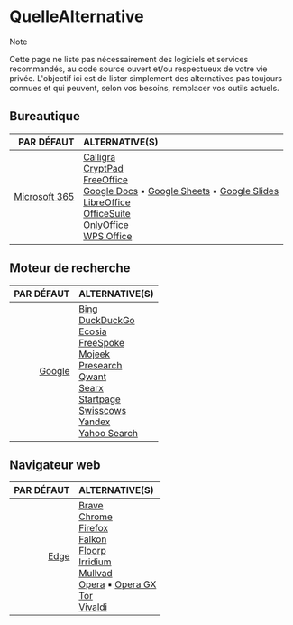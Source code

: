 # QuelleAlternative

> [!NOTE]
> Cette page ne liste pas nécessairement des logiciels et services recommandés, au code source ouvert et/ou respectueux de votre vie privée. L'objectif ici est de lister simplement des alternatives pas toujours connues et qui peuvent, selon vos besoins, remplacer vos outils actuels.

## Bureautique

|PAR DÉFAUT|ALTERNATIVE(S)|
|--:|:--|
|[Microsoft 365](https://www.office.com)|[Calligra](https://calligra.org)<br>[CryptPad](https://cryptpad.org)<br>[FreeOffice](https://www.freeoffice.com/fr)<br>[Google Docs](https://docs.google.com) ▪ [Google Sheets](https://docs.google.com/spreadsheets) ▪ [Google Slides](https://docs.google.com/presentation)<br>[LibreOffice](https://fr.libreoffice.org)<br>[OfficeSuite](https://officesuite.com/fr)<br>[OnlyOffice](https://www.onlyoffice.com/fr)<br>[WPS Office](https://www.wps.com/fr-FR)|

## Moteur de recherche

|PAR DÉFAUT|ALTERNATIVE(S)|
|--:|:--|
|[Google](https://www.google.fr)|[Bing](https://www.bing.com)<br>[DuckDuckGo](https://duckduckgo.com)<br>[Ecosia](https://www.ecosia.org/?c=fr)<br>[FreeSpoke](https://freespoke.com)<br>[Mojeek](https://www.mojeek.com/)<br>[Presearch](https://presearch.com)<br>[Qwant](https://www.qwant.com/?l=fr)<br>[Searx](https://searx.be)<br>[Startpage](https://www.startpage.com/fr)<br>[Swisscows](https://swisscows.com/fr)<br>[Yandex](https://yandex.com)<br>[Yahoo Search](https://fr.search.yahoo.com)|

## Navigateur web

|PAR DÉFAUT|ALTERNATIVE(S)|
|--:|:--|
|[Edge](https://www.microsoft.com/fr-fr/edge)|[Brave](https://brave.com/fr)<br>[Chrome](https://www.google.fr/chrome/index.html)<br>[Firefox](https://www.mozilla.org/fr/firefox)<br>[Falkon](https://www.falkon.org)<br>[Floorp](https://floorp.app/en)<br>[Irridium](https://iridiumbrowser.de)<br>[Mullvad](https://mullvad.net/en/browser)<br>[Opera](https://www.opera.com/fr) ▪ [Opera GX](https://www.opera.com/fr/gx)<br>[Tor](https://www.torproject.org/fr)<br>[Vivaldi](https://vivaldi.com/fr)|
